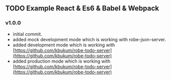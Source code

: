 ## TODO Example React & Es6 & Babel & Webpack

### v1.0.0

* initial commit.
* added mock development mode which is working with robe-json-server.
* added development mode which is working with [https://github.com/kbukum/robe-todo-server](https://github.com/kbukum/robe-todo-server)
* added production mode which is working with [https://github.com/kbukum/robe-todo-server](https://github.com/kbukum/robe-todo-server)
